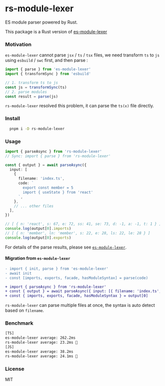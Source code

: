 # rs-module-lexer

ES module parser powered by Rust.

This package is a Rust version of [es-module-lexer](https://github.com/guybedford/es-module-lexer)

### Motivation

`es-module-lexer` cannot parse `jsx` / `ts` / `tsx` files, we need transform `ts` to `js` using `esbuild` / `swc` first, and then parse :

```ts
import { parse } from 'es-module-lexer'
import { transformSync } from 'esbuild'

// 1. transform ts to js
const js = transformSync(ts)
// 2. parse modules
const result = parse(js)
```

`rs-module-lexer` resolved this problem, it can parse the `ts(x)` file directly.

### Install

```bash
  pnpm i -D rs-module-lexer
```

### Usage

```ts
import { parseAsync } from 'rs-module-lexer'
// Sync: import { parse } from 'rs-module-lexer'

const { output } = await parseAsync({
  input: [
    {
      filename: 'index.ts',
      code: `
        export const member = 5
        import { useState } from 'react'
      `,
    },
    // ... other files
  ],
})

// [ { n: 'react', s: 67, e: 72, ss: 41, se: 73, d: -1, a: -1, t: 1 } ]
console.log(output[0].imports)
// [ { n: 'member', ln: 'member', s: 22, e: 28, ls: 22, le: 28 } ]
console.log(output[0].exports)
```

For details of the parse results, please see [`es-module-lexer`](https://github.com/guybedford/es-module-lexer).

#### Migration from `es-module-lexer`

```diff
- import { init, parse } from 'es-module-lexer'
- await init
- const [imports, exports, facade, hasModuleSyntax] = parse(code)

+ import { parseAsync } from 'rs-module-lexer'
+ const { output } = await parseAsync({ input: [{ filename: 'index.ts', code }] })
+ const { imports, exports, facade, hasModuleSyntax } = output[0]
```

`rs-module-lexer` can parse multiple files at once, the syntax is auto detect based on `filename`.

### Benchmark

```bash
[TS]
es-module-lexer average: 262.2ms 
rs-module-lexer average: 23.2ms 🎉
[JS]
es-module-lexer average: 38.2ms 
rs-module-lexer average: 24.1ms 🎉
```

### License

MIT

